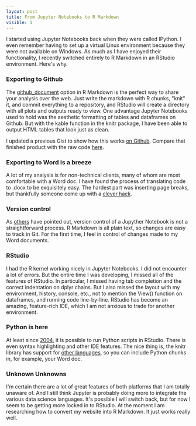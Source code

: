 ```yaml
---
layout: post
title: From Jupyter Notebooks to R Markdown 
visible: 1
---
```


I started using Jupyter Notebooks back when they were called IPython. I even remember having to set up a virtual Linux environment because they were not available on Windows. As much as I have enjoyed their functionality, I recently switched entirely to R Markdown in an RStudio environment. Here's why. 

### Exporting to Github 
The [github_document](http://rmarkdown.rstudio.com/github_document_format.html) option in R Markdown is the perfect way to share your analysis over the web. Just write the markdown with R chunks, "knit" it, and commit everything to a repository, and RStudio will create a directory with all plots and outputs ready to view. One advantage Jupyter Notebooks used to hold was the aesthetic formatting of tables and dataframes on Github. But with the kable function in the knitr package, I have been able to output HTML tables that look just as clean.

I updated a previous Gist to show how this works [on Github](https://github.com/DanielHadley/Example-R-Markdown-on-Github/blob/master/Example.md). Compare that finished product with the raw code [here](https://raw.githubusercontent.com/DanielHadley/Example-R-Markdown-on-Github/master/Example.Rmd). 

### Exporting to Word is a breeze 
A lot of my analysis is for non-technical clients, many of whom are most comfortable with a Word doc. I have found the process of translating code to .docx to be exquisitely easy. The hardest part was inserting page breaks, but thankfully someone come up with a [clever hack](https://scriptsandstatistics.wordpress.com/2015/12/18/rmarkdown-how-to-inserts-page-breaks-in-a-ms-word-document/).  

### Version control
As [others](http://opiateforthemass.es/articles/why-i-dont-like-jupyter-fka-ipython-notebook/) have pointed out, version control of a Jupyther Notebook is not a straightforward process. R Markdown is all plain text, so changes are easy to track in Git. For the first time, I feel in control of changes made to my Word documents.

### RStudio 
I had the R kernel working nicely in Jupyter Notebooks. I did not encounter a lot of errors. But the entire time I was developing, I missed all of the features of RStudio. In particular, I missed having tab completion and the correct indentation on dplyr chains. But I also missed the layout with my environment, history, console, etc., not to mention the View() function on dataframes, and running code line-by-line. RStudio has become an amazing, feature-rich IDE, which I am not anxious to trade for another environment.

### Python is here
At least since [2004](https://ironholds.org/blog/python-now-in-rstudio/), it is possible to run Python scripts in RStudio. There is even syntax highlighting and other IDE features. The nice thing is, the knitr library has support for [other languages](http://yihui.name/knitr/demo/engines/), so you can include Python chunks in, for example, your Word doc. 

### Unknown Unknowns
I'm certain there are a lot of great features of both platforms that I am totally unaware of. And I still think Jupyter is probably doing more to integrate the various data science languages. It's possible I will switch back, but for now I seem to be getting more locked in to RStudio. At the moment I am researching how to convert my website into R Markdown. It just works really well.  

